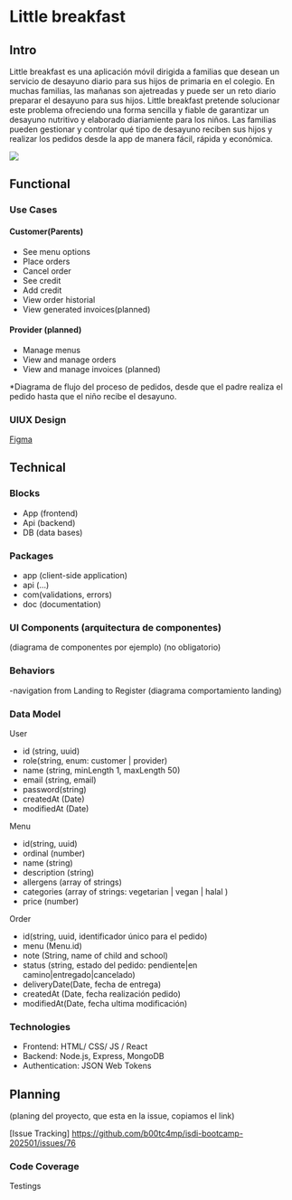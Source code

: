 # Little breakfast

## Intro

Little breakfast es una aplicación móvil dirigida a familias que desean un servicio de desayuno diario para sus hijos de primaria en el colegio.
En muchas familias, las mañanas son ajetreadas y puede ser un reto diario preparar el desayuno para sus hijos. Little breakfast pretende solucionar este problema ofreciendo una forma sencilla y fiable de garantizar un desayuno nutritivo y elaborado diariamiente para los niños.
Las familias pueden gestionar y controlar qué tipo de desayuno reciben sus hijos y realizar los pedidos desde la app de manera fácil, rápida y económica.

![](https://media.giphy.com/media/jhzar9OuWE6fq2wHL3/giphy.gif?cid=790b76117idtvpv2k9ng2aoxpxzz0n0rsw3i0zxdmp878j1m&ep=v1_gifs_search&rid=giphy.gif&ct=g)

## Functional

### Use Cases

#### Customer(Parents)

- See menu options
- Place orders
- Cancel order
- See credit
- Add credit 
- View order historial
- View generated invoices(planned)

#### Provider (planned)

- Manage menus
- View and manage orders
- View and manage invoices (planned)


*Diagrama de flujo del proceso de pedidos, desde que el padre realiza el pedido hasta que el niño recibe el desayuno.


### UIUX Design

[Figma](https://www.figma.com/design/mG4Nqh9ENq55vFwEB9LV4t/bee-Project?node-id=0-1&p=f&t=Xn8Xhg2kL8RoZMXp-0)

## Technical

### Blocks

- App (frontend)
- Api (backend)
- DB (data bases)

### Packages

- app (client-side application)
- api (...)
- com(validations, errors)
- doc (documentation)


### UI Components (arquitectura de componentes)

(diagrama de componentes por ejemplo)
 (no obligatorio)

### Behaviors

-navigation from Landing to Register
(diagrama comportamiento landing)

### Data Model

User
- id (string, uuid)
- role(string, enum: customer | provider)
- name (string, minLength 1, maxLength 50)
- email (string, email)
- password(string)
- createdAt (Date)
- modifiedAt (Date)

Menu

- id(string, uuid)
- ordinal (number)
- name (string)
- description (string)
- allergens (array of strings)
- categories (array of strings: vegetarian | vegan | halal )
- price (number)

Order

- id(string, uuid, identificador único para el pedido)
- menu (Menu.id)
- note (String, name of child and school)
- status (string, estado del pedido: pendiente|en camino|entregado|cancelado)
- deliveryDate(Date, fecha de entrega)
- createdAt (Date, fecha realización pedido)
- modifiedAt(Date, fecha ultima modificación)

### Technologies

- Frontend: HTML/ CSS/ JS / React
- Backend: Node.js, Express, MongoDB
- Authentication: JSON Web Tokens


## Planning 
(planing del proyecto, que esta en la issue, copiamos el link)

[Issue Tracking] https://github.com/b00tc4mp/isdi-bootcamp-202501/issues/76

### Code Coverage
Testings



